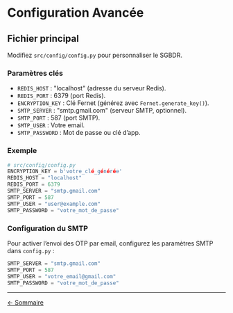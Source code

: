 
# Configuration Avancée

## Fichier principal

Modifiez `src/config/config.py` pour personnaliser le SGBDR.

### Paramètres clés

- `REDIS_HOST` : "localhost" (adresse du serveur Redis).
- `REDIS_PORT` : 6379 (port Redis).
- `ENCRYPTION_KEY` : Clé Fernet (générez avec `Fernet.generate_key()`).
- `SMTP_SERVER` : "smtp.gmail.com" (serveur SMTP, optionnel).
- `SMTP_PORT` : 587 (port SMTP).
- `SMTP_USER` : Votre email.
- `SMTP_PASSWORD` : Mot de passe ou clé d’app.

### Exemple

```python
# src/config/config.py
ENCRYPTION_KEY = b'votre_clé_générée'
REDIS_HOST = "localhost"
REDIS_PORT = 6379
SMTP_SERVER = "smtp.gmail.com"
SMTP_PORT = 587
SMTP_USER = "user@example.com"
SMTP_PASSWORD = "votre_mot_de_passe"
```

### Configuration du SMTP

Pour activer l’envoi des OTP par email, configurez les paramètres SMTP dans `config.py` :

```python
SMTP_SERVER = "smtp.gmail.com"
SMTP_PORT = 587
SMTP_USER = "votre_email@gmail.com"
SMTP_PASSWORD = "votre_mot_de_passe"
```

---

[← Sommaire](./index.md)
